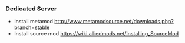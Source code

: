 ### Dedicated Server
- Install metamod http://www.metamodsource.net/downloads.php?branch=stable
- Install source mod https://wiki.alliedmods.net/Installing_SourceMod